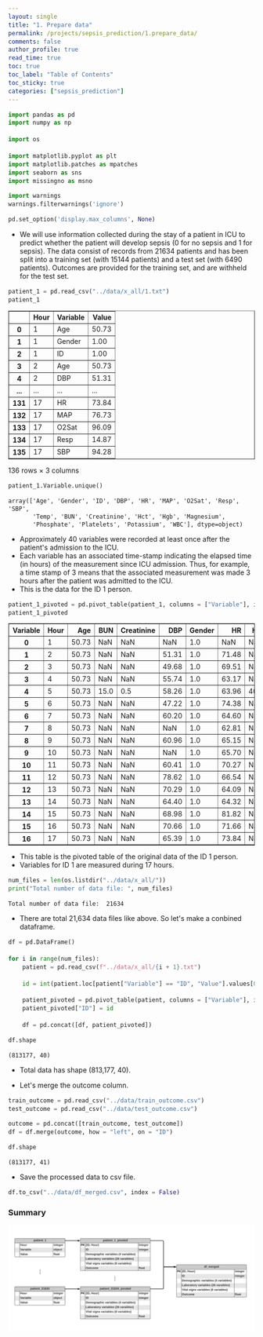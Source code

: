 ```yaml
---
layout: single
title: "1. Prepare data"
permalink: /projects/sepsis_prediction/1.prepare_data/
comments: false
author_profile: true
read_time: true
toc: true
toc_label: "Table of Contents"
toc_sticky: true
categories: ["sepsis_prediction"]
---
```


```python
import pandas as pd 
import numpy as np 

import os

import matplotlib.pyplot as plt 
import matplotlib.patches as mpatches
import seaborn as sns 
import missingno as msno 
```


```python
import warnings
warnings.filterwarnings('ignore')
```


```python
pd.set_option('display.max_columns', None)
```

- We will use information collected during the stay of a patient in ICU to predict whether the patient will develop sepsis (0 for no sepsis and 1 for sepsis).  The data consist of records from 21634 patients and has been split into a training set (with 15144 patients) and a test set (with 6490 patients).  Outcomes are provided for the training set, and are withheld for the test set.


```python
patient_1 = pd.read_csv("../data/x_all/1.txt")
patient_1
```




<div>
<style scoped>
    .dataframe tbody tr th:only-of-type {
        vertical-align: middle;
    }

    .dataframe tbody tr th {
        vertical-align: top;
    }

    .dataframe thead th {
        text-align: right;
    }
</style>
<table border="1" class="dataframe">
  <thead>
    <tr style="text-align: right;">
      <th></th>
      <th>Hour</th>
      <th>Variable</th>
      <th>Value</th>
    </tr>
  </thead>
  <tbody>
    <tr>
      <th>0</th>
      <td>1</td>
      <td>Age</td>
      <td>50.73</td>
    </tr>
    <tr>
      <th>1</th>
      <td>1</td>
      <td>Gender</td>
      <td>1.00</td>
    </tr>
    <tr>
      <th>2</th>
      <td>1</td>
      <td>ID</td>
      <td>1.00</td>
    </tr>
    <tr>
      <th>3</th>
      <td>2</td>
      <td>Age</td>
      <td>50.73</td>
    </tr>
    <tr>
      <th>4</th>
      <td>2</td>
      <td>DBP</td>
      <td>51.31</td>
    </tr>
    <tr>
      <th>...</th>
      <td>...</td>
      <td>...</td>
      <td>...</td>
    </tr>
    <tr>
      <th>131</th>
      <td>17</td>
      <td>HR</td>
      <td>73.84</td>
    </tr>
    <tr>
      <th>132</th>
      <td>17</td>
      <td>MAP</td>
      <td>76.73</td>
    </tr>
    <tr>
      <th>133</th>
      <td>17</td>
      <td>O2Sat</td>
      <td>96.09</td>
    </tr>
    <tr>
      <th>134</th>
      <td>17</td>
      <td>Resp</td>
      <td>14.87</td>
    </tr>
    <tr>
      <th>135</th>
      <td>17</td>
      <td>SBP</td>
      <td>94.28</td>
    </tr>
  </tbody>
</table>
<p>136 rows × 3 columns</p>
</div>




```python
patient_1.Variable.unique()
```




    array(['Age', 'Gender', 'ID', 'DBP', 'HR', 'MAP', 'O2Sat', 'Resp', 'SBP',
           'Temp', 'BUN', 'Creatinine', 'Hct', 'Hgb', 'Magnesium',
           'Phosphate', 'Platelets', 'Potassium', 'WBC'], dtype=object)



- Approximately 40 variables were recorded at least once after the patient's admission to the ICU. 
- Each variable has an associated time-stamp indicating the elapsed time (in hours) of the measurement since ICU admission. Thus, for example, a time stamp of 3 means that the associated measurement was made 3 hours after the patient was admitted to the ICU.
- This is the data for the ID 1 person.


```python
patient_1_pivoted = pd.pivot_table(patient_1, columns = ["Variable"], index = ["Hour"], values = "Value").reset_index()
patient_1_pivoted
```




<div>
<style scoped>
    .dataframe tbody tr th:only-of-type {
        vertical-align: middle;
    }

    .dataframe tbody tr th {
        vertical-align: top;
    }

    .dataframe thead th {
        text-align: right;
    }
</style>
<table border="1" class="dataframe">
  <thead>
    <tr style="text-align: right;">
      <th>Variable</th>
      <th>Hour</th>
      <th>Age</th>
      <th>BUN</th>
      <th>Creatinine</th>
      <th>DBP</th>
      <th>Gender</th>
      <th>HR</th>
      <th>Hct</th>
      <th>Hgb</th>
      <th>ID</th>
      <th>MAP</th>
      <th>Magnesium</th>
      <th>O2Sat</th>
      <th>Phosphate</th>
      <th>Platelets</th>
      <th>Potassium</th>
      <th>Resp</th>
      <th>SBP</th>
      <th>Temp</th>
      <th>WBC</th>
    </tr>
  </thead>
  <tbody>
    <tr>
      <th>0</th>
      <td>1</td>
      <td>50.73</td>
      <td>NaN</td>
      <td>NaN</td>
      <td>NaN</td>
      <td>1.0</td>
      <td>NaN</td>
      <td>NaN</td>
      <td>NaN</td>
      <td>1.0</td>
      <td>NaN</td>
      <td>NaN</td>
      <td>NaN</td>
      <td>NaN</td>
      <td>NaN</td>
      <td>NaN</td>
      <td>NaN</td>
      <td>NaN</td>
      <td>NaN</td>
      <td>NaN</td>
    </tr>
    <tr>
      <th>1</th>
      <td>2</td>
      <td>50.73</td>
      <td>NaN</td>
      <td>NaN</td>
      <td>51.31</td>
      <td>1.0</td>
      <td>71.48</td>
      <td>NaN</td>
      <td>NaN</td>
      <td>NaN</td>
      <td>65.37</td>
      <td>NaN</td>
      <td>98.90</td>
      <td>NaN</td>
      <td>NaN</td>
      <td>NaN</td>
      <td>15.81</td>
      <td>87.74</td>
      <td>36.47</td>
      <td>NaN</td>
    </tr>
    <tr>
      <th>2</th>
      <td>3</td>
      <td>50.73</td>
      <td>NaN</td>
      <td>NaN</td>
      <td>49.68</td>
      <td>1.0</td>
      <td>69.51</td>
      <td>NaN</td>
      <td>NaN</td>
      <td>NaN</td>
      <td>NaN</td>
      <td>NaN</td>
      <td>NaN</td>
      <td>NaN</td>
      <td>NaN</td>
      <td>NaN</td>
      <td>17.14</td>
      <td>84.24</td>
      <td>NaN</td>
      <td>NaN</td>
    </tr>
    <tr>
      <th>3</th>
      <td>4</td>
      <td>50.73</td>
      <td>NaN</td>
      <td>NaN</td>
      <td>55.74</td>
      <td>1.0</td>
      <td>63.17</td>
      <td>NaN</td>
      <td>NaN</td>
      <td>NaN</td>
      <td>71.06</td>
      <td>NaN</td>
      <td>99.93</td>
      <td>NaN</td>
      <td>NaN</td>
      <td>NaN</td>
      <td>20.20</td>
      <td>95.22</td>
      <td>NaN</td>
      <td>NaN</td>
    </tr>
    <tr>
      <th>4</th>
      <td>5</td>
      <td>50.73</td>
      <td>15.0</td>
      <td>0.5</td>
      <td>58.26</td>
      <td>1.0</td>
      <td>63.96</td>
      <td>40.9</td>
      <td>13.2</td>
      <td>NaN</td>
      <td>77.08</td>
      <td>1.8</td>
      <td>97.07</td>
      <td>2.9</td>
      <td>225.0</td>
      <td>4.2</td>
      <td>16.23</td>
      <td>104.79</td>
      <td>NaN</td>
      <td>13.2</td>
    </tr>
    <tr>
      <th>5</th>
      <td>6</td>
      <td>50.73</td>
      <td>NaN</td>
      <td>NaN</td>
      <td>47.22</td>
      <td>1.0</td>
      <td>74.38</td>
      <td>NaN</td>
      <td>NaN</td>
      <td>NaN</td>
      <td>58.35</td>
      <td>NaN</td>
      <td>96.98</td>
      <td>NaN</td>
      <td>NaN</td>
      <td>NaN</td>
      <td>18.11</td>
      <td>78.92</td>
      <td>36.59</td>
      <td>NaN</td>
    </tr>
    <tr>
      <th>6</th>
      <td>7</td>
      <td>50.73</td>
      <td>NaN</td>
      <td>NaN</td>
      <td>60.20</td>
      <td>1.0</td>
      <td>64.60</td>
      <td>NaN</td>
      <td>NaN</td>
      <td>NaN</td>
      <td>75.88</td>
      <td>NaN</td>
      <td>97.89</td>
      <td>NaN</td>
      <td>NaN</td>
      <td>NaN</td>
      <td>NaN</td>
      <td>98.10</td>
      <td>NaN</td>
      <td>NaN</td>
    </tr>
    <tr>
      <th>7</th>
      <td>8</td>
      <td>50.73</td>
      <td>NaN</td>
      <td>NaN</td>
      <td>NaN</td>
      <td>1.0</td>
      <td>62.81</td>
      <td>NaN</td>
      <td>NaN</td>
      <td>NaN</td>
      <td>75.16</td>
      <td>NaN</td>
      <td>98.89</td>
      <td>NaN</td>
      <td>NaN</td>
      <td>NaN</td>
      <td>16.92</td>
      <td>100.86</td>
      <td>NaN</td>
      <td>NaN</td>
    </tr>
    <tr>
      <th>8</th>
      <td>9</td>
      <td>50.73</td>
      <td>NaN</td>
      <td>NaN</td>
      <td>60.96</td>
      <td>1.0</td>
      <td>65.15</td>
      <td>NaN</td>
      <td>NaN</td>
      <td>NaN</td>
      <td>77.38</td>
      <td>NaN</td>
      <td>98.06</td>
      <td>NaN</td>
      <td>NaN</td>
      <td>NaN</td>
      <td>17.78</td>
      <td>98.90</td>
      <td>NaN</td>
      <td>NaN</td>
    </tr>
    <tr>
      <th>9</th>
      <td>10</td>
      <td>50.73</td>
      <td>NaN</td>
      <td>NaN</td>
      <td>NaN</td>
      <td>1.0</td>
      <td>65.70</td>
      <td>NaN</td>
      <td>NaN</td>
      <td>NaN</td>
      <td>78.12</td>
      <td>NaN</td>
      <td>100.03</td>
      <td>NaN</td>
      <td>NaN</td>
      <td>NaN</td>
      <td>18.18</td>
      <td>105.84</td>
      <td>NaN</td>
      <td>NaN</td>
    </tr>
    <tr>
      <th>10</th>
      <td>11</td>
      <td>50.73</td>
      <td>NaN</td>
      <td>NaN</td>
      <td>60.41</td>
      <td>1.0</td>
      <td>70.27</td>
      <td>NaN</td>
      <td>NaN</td>
      <td>NaN</td>
      <td>75.46</td>
      <td>NaN</td>
      <td>98.90</td>
      <td>NaN</td>
      <td>NaN</td>
      <td>NaN</td>
      <td>17.90</td>
      <td>99.20</td>
      <td>NaN</td>
      <td>NaN</td>
    </tr>
    <tr>
      <th>11</th>
      <td>12</td>
      <td>50.73</td>
      <td>NaN</td>
      <td>NaN</td>
      <td>78.62</td>
      <td>1.0</td>
      <td>66.54</td>
      <td>NaN</td>
      <td>NaN</td>
      <td>NaN</td>
      <td>91.58</td>
      <td>NaN</td>
      <td>97.92</td>
      <td>NaN</td>
      <td>NaN</td>
      <td>NaN</td>
      <td>17.78</td>
      <td>112.28</td>
      <td>NaN</td>
      <td>NaN</td>
    </tr>
    <tr>
      <th>12</th>
      <td>13</td>
      <td>50.73</td>
      <td>NaN</td>
      <td>NaN</td>
      <td>70.29</td>
      <td>1.0</td>
      <td>64.09</td>
      <td>NaN</td>
      <td>NaN</td>
      <td>NaN</td>
      <td>82.81</td>
      <td>NaN</td>
      <td>97.02</td>
      <td>NaN</td>
      <td>NaN</td>
      <td>NaN</td>
      <td>NaN</td>
      <td>NaN</td>
      <td>NaN</td>
      <td>NaN</td>
    </tr>
    <tr>
      <th>13</th>
      <td>14</td>
      <td>50.73</td>
      <td>NaN</td>
      <td>NaN</td>
      <td>64.40</td>
      <td>1.0</td>
      <td>64.32</td>
      <td>NaN</td>
      <td>NaN</td>
      <td>NaN</td>
      <td>92.72</td>
      <td>NaN</td>
      <td>99.03</td>
      <td>NaN</td>
      <td>NaN</td>
      <td>NaN</td>
      <td>24.02</td>
      <td>138.79</td>
      <td>35.97</td>
      <td>NaN</td>
    </tr>
    <tr>
      <th>14</th>
      <td>15</td>
      <td>50.73</td>
      <td>NaN</td>
      <td>NaN</td>
      <td>68.98</td>
      <td>1.0</td>
      <td>81.82</td>
      <td>NaN</td>
      <td>NaN</td>
      <td>NaN</td>
      <td>79.62</td>
      <td>NaN</td>
      <td>97.95</td>
      <td>NaN</td>
      <td>NaN</td>
      <td>NaN</td>
      <td>15.24</td>
      <td>104.85</td>
      <td>NaN</td>
      <td>NaN</td>
    </tr>
    <tr>
      <th>15</th>
      <td>16</td>
      <td>50.73</td>
      <td>NaN</td>
      <td>NaN</td>
      <td>70.66</td>
      <td>1.0</td>
      <td>71.66</td>
      <td>NaN</td>
      <td>NaN</td>
      <td>NaN</td>
      <td>81.11</td>
      <td>NaN</td>
      <td>97.95</td>
      <td>NaN</td>
      <td>NaN</td>
      <td>NaN</td>
      <td>15.05</td>
      <td>103.13</td>
      <td>NaN</td>
      <td>NaN</td>
    </tr>
    <tr>
      <th>16</th>
      <td>17</td>
      <td>50.73</td>
      <td>NaN</td>
      <td>NaN</td>
      <td>65.39</td>
      <td>1.0</td>
      <td>73.84</td>
      <td>NaN</td>
      <td>NaN</td>
      <td>NaN</td>
      <td>76.73</td>
      <td>NaN</td>
      <td>96.09</td>
      <td>NaN</td>
      <td>NaN</td>
      <td>NaN</td>
      <td>14.87</td>
      <td>94.28</td>
      <td>NaN</td>
      <td>NaN</td>
    </tr>
  </tbody>
</table>
</div>



- This table is the pivoted table of the original data of the ID 1 person.
- Variables for ID 1 are measured during 17 hours.


```python
num_files = len(os.listdir("../data/x_all/"))
print("Total number of data file: ", num_files)
```

    Total number of data file:  21634


- There are total 21,634 data files like above. So let's make a conbined dataframe.


```python
df = pd.DataFrame()

for i in range(num_files):
    patient = pd.read_csv(f"../data/x_all/{i + 1}.txt")
    
    id = int(patient.loc[patient["Variable"] == "ID", "Value"].values[0])
    
    patient_pivoted = pd.pivot_table(patient, columns = ["Variable"], index = ["Hour"], values = "Value").reset_index()
    patient_pivoted["ID"] = id
    
    df = pd.concat([df, patient_pivoted])

```


```python
df.shape
```




    (813177, 40)



- Total data has shape (813,177, 40). 

- Let's merge the outcome column.


```python
train_outcome = pd.read_csv("../data/train_outcome.csv")
test_outcome = pd.read_csv("../data/test_outcome.csv")

```


```python
outcome = pd.concat([train_outcome, test_outcome])
df = df.merge(outcome, how = "left", on = "ID") 
```


```python
df.shape
```




    (813177, 41)



- Save the processed data to csv file.


```python
df.to_csv("../data/df_merged.csv", index = False)
```

### Summary

![summary](/assets/images/projects/sepsis_prediction/df_merged.png)



